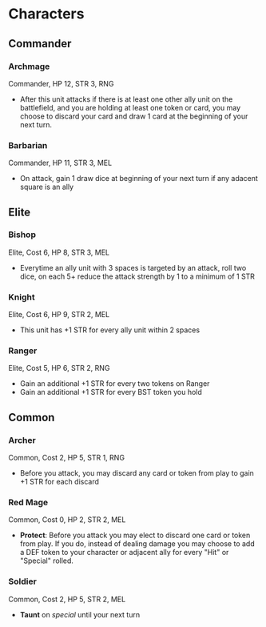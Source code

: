 # Characters

## Commander

### Archmage
Commander, HP 12, STR 3, RNG

* After this unit attacks if there is at least one other ally unit on the battlefield, and you are holding at least one token or card, you may choose to discard your card and draw 1 card at the beginning of your next turn.

### Barbarian
Commander, HP 11, STR 3, MEL

* On attack, gain 1 draw dice at beginning of your next turn if any adacent square is an ally

## Elite

### Bishop
Elite, Cost 6, HP 8, STR 3, MEL

* Everytime an ally unit with 3 spaces is targeted by an attack, roll two dice, on each 5+ reduce the attack strength by 1 to a minimum of 1 STR

### Knight
Elite, Cost 6, HP 9, STR 2, MEL

* This unit has +1 STR for every ally unit within 2 spaces

### Ranger
Elite, Cost 5, HP 6, STR 2, RNG

* Gain an additional +1 STR for every two tokens on Ranger
* Gain an additional +1 STR for every BST token you hold

## Common

### Archer
Common, Cost 2, HP 5, STR 1, RNG

* Before you attack, you may discard any card or token from play to gain +1 STR for each discard

### Red Mage
Common, Cost 0, HP 2, STR 2, MEL

* **Protect**: Before you attack you may elect to discard one card or token from play. If you do, instead of dealing damage you may choose to add a DEF token to your character or adjacent ally for every "Hit" or "Special" rolled.

### Soldier
Common, Cost 2, HP 5, STR 2, MEL

* **Taunt** on _special_ until your next turn
